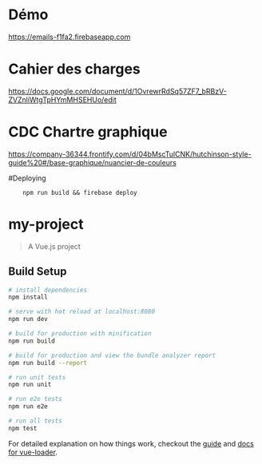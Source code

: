 # Démo
https://emails-f1fa2.firebaseapp.com


# Cahier des charges
https://docs.google.com/document/d/1OvrewrRdSq57ZF7_bRBzV-ZVZnliWtgTpHYmMHSEHUo/edit


# CDC Chartre graphique

https://company-36344.frontify.com/d/04bMscTulCNK/hutchinson-style-guide%20#/base-graphique/nuancier-de-couleurs

#Deploying
```
    npm run build && firebase deploy
```

# my-project

> A Vue.js project

## Build Setup

``` bash
# install dependencies
npm install

# serve with hot reload at localhost:8080
npm run dev

# build for production with minification
npm run build

# build for production and view the bundle analyzer report
npm run build --report

# run unit tests
npm run unit

# run e2e tests
npm run e2e

# run all tests
npm test
```

For detailed explanation on how things work, checkout the [guide](http://vuejs-templates.github.io/webpack/) and [docs for vue-loader](http://vuejs.github.io/vue-loader).
